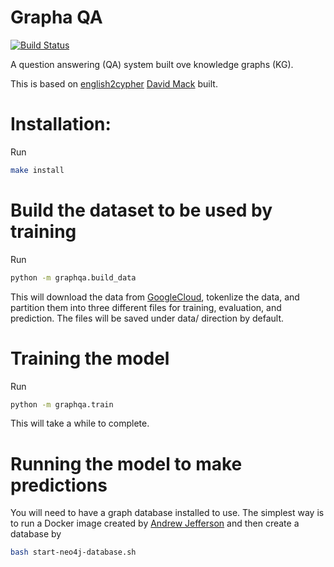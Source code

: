 # Grapha QA

[![Build Status](https://travis-ci.org/yuzhiliu/graphqa.svg?branch=week2)](https://travis-ci.org/yuzhiliu/graphqa)

A question answering (QA) system built ove knowledge graphs (KG).

This is based on [english2cypher](https://github.com/Octavian-ai/english2cypher) [David Mack](https://medium.com/@DavidMack) built.

# Installation:

Run
```bash
make install
```

# Build the dataset to be used by training

Run
```bash
python -m graphqa.build_data
```
This will download the data from
[GoogleCloud](https://storage.googleapis.com/octavian-static/download/english2cypher/gqa.zip),
tokenlize the data, and partition them into three different files for training,
evaluation, and prediction. The files will be saved under data/ direction by
default.

# Training the model

Run
```bash
python -m graphqa.train
```
This will take a while to complete.

# Running the model to make predictions

You will need to have a graph database installed to use. The simplest way is to
run a Docker image created by [Andrew
Jefferson](https://neo4j.com/staff/andrew-jefferson/) and then create a
database by 

```bash
bash start-neo4j-database.sh
```
